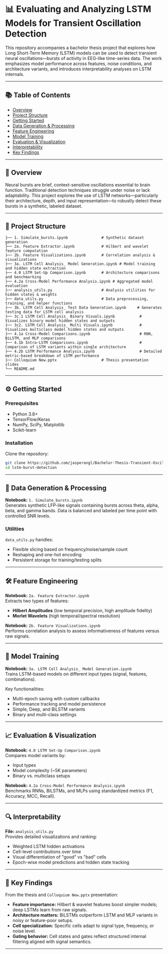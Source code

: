 # 📊 Evaluating and Analyzing LSTM Models for Transient Oscillation Detection

This repository accompanies a bachelor thesis project that explores how Long Short-Term Memory (LSTM) models can be used to detect transient neural oscillations—bursts of activity in EEG-like time-series data. The work emphasizes model performance across features, noise conditions, and architecture variants, and introduces interpretability analyses on LSTM internals.

---

## 📚 Table of Contents

- [Overview](#-overview)
- [Project Structure](#-project-structure)
- [Getting Started](#-getting-started)
- [Data Generation & Processing](#-data-generation--processing)
- [Feature Engineering](#-feature-engineering)
- [Model Training](#-model-training)
- [Evaluation & Visualization](#-evaluation--visualization)
- [Interpretability](#-interpretability)
- [Key Findings](#-key-findings)

---

## 🧠 Overview

Neural bursts are brief, context-sensitive oscillations essential to brain function. Traditional detection techniques struggle under noise or lack adaptability. This project explores the use of LSTM networks—particularly their architecture, depth, and input representation—to robustly detect these bursts in a synthetic, labeled dataset.

---

## 📁 Project Structure

```
├── 1. Simulate_bursts.ipynb               # Synthetic dataset generation
├── 2a. Feature Extractor.ipynb            # Hilbert and wavelet feature computation
├── 2b. Feature Visualizations.ipynb       # Correlation analysis & visualizations
├── 3a. LSTM Cell Analysis_ Model Generation.ipynb # Model training and hidden state extraction
├── 4.0 LSTM Set-Up Comparison.ipynb       # Architecture comparisons and benchmarking
├── 4.2a Cross-Model Performance Analysis.ipynb # Aggregated model evaluation
├── analysis_utils.py                      # Analysis utilities for hidden states & weights
├── data_utils.py                          # Data preprocessing, training, and helper functions
├── 3b. LSTM Cell Analysis_ Test Data Generation.ipynb     # Generates testing data for LSTM cell analysis
├── 3c.1 LSTM Cell Analysis_ Binary Visuals.ipynb           # Visualizes binary model hidden states and outputs
├── 3c2. LSTM Cell Analysis_ Multi Visuals.ipynb            # Visualizes multiclass model hidden states and outputs
├── 4.1a Cross-Model Comparisons.ipynb                      # RNN, BiLSTM, and MLP comparisons
├── 4.1b Intra-LSTM Comparisons.ipynb                       # Comparison of LSTM variants within single architecture
├── 4.2b LSTM Performance Analysis.ipynb                    # Detailed metric-based breakdown of LSTM performance
├── Colloquium New.pptx                    # Thesis presentation slides
└── README.md
```

---

## ⚙️ Getting Started

### Prerequisites

- Python 3.8+
- TensorFlow/Keras
- NumPy, SciPy, Matplotlib
- Scikit-learn

### Installation

Clone the repository:

```bash
git clone https://github.com/jasperangl/Bachelor-Thesis-Transient-Oscillation-Detection.git
cd lstm-burst-detection
```

---

## 🧪 Data Generation & Processing

**Notebook:** `1. Simulate_bursts.ipynb`  
Generates synthetic LFP-like signals containing bursts across theta, alpha, beta, and gamma bands. Data is balanced and labeled per time point with controlled SNR levels.

### Utilities
`data_utils.py` handles:
- Flexible slicing based on frequency/noise/sample count
- Reshaping and one-hot encoding
- Persistent storage for training/testing splits

---

## 🛠 Feature Engineering

**Notebook:** `2a. Feature Extractor.ipynb`  
Extracts two types of features:
- **Hilbert Amplitudes** (low temporal precision, high amplitude fidelity)
- **Morlet Wavelets** (high temporal/spectral resolution)

**Notebook:** `2b. Feature Visualizations.ipynb`  
Performs correlation analysis to assess informativeness of features versus raw signals.

---

## 🧬 Model Training

**Notebook:** `3a. LSTM Cell Analysis_ Model Generation.ipynb`  
Trains LSTM-based models on different input types (signal, features, combinations).  

Key functionalities:
- Multi-epoch saving with custom callbacks
- Performance tracking and model persistence
- Simple, Deep, and BiLSTM variants
- Binary and multi-class settings

---

## 📈 Evaluation & Visualization

**Notebook:** `4.0 LSTM Set-Up Comparison.ipynb`  
Compares model variants by:
- Input types
- Model complexity (~5K parameters)
- Binary vs. multiclass setups

**Notebook:** `4.2a Cross-Model Performance Analysis.ipynb`  
Benchmarks RNNs, BiLSTMs, and MLPs using standardized metrics (F1, Accuracy, MCC, Recall).

---

## 🔍 Interpretability

**File:** `analysis_utils.py`  
Provides detailed visualizations and ranking:
- Weighted LSTM hidden activations
- Cell-level contributions over time
- Visual differentiation of "good" vs "bad" cells
- Epoch-wise model predictions and hidden state tracking

---

## 🧾 Key Findings

From the thesis and `Colloquium New.pptx` presentation:

- **Feature importance:** Hilbert & wavelet features boost simpler models; deep LSTMs learn from raw signals.
- **Architecture matters:** BiLSTMs outperform LSTM and MLP variants in noisy or feature-poor setups.
- **Cell specialization:** Specific cells adapt to signal type, frequency, or noise level.
- **Gating behavior:** Cell states and gates reflect structured internal filtering aligned with signal semantics.

---
